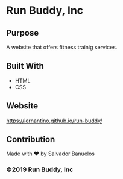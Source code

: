 # Run Buddy, Inc

## Purpose
A website that offers fitness trainig services.

## Built With
* HTML
* CSS

## Website
https://lernantino.github.io/run-buddy/

## Contribution
Made with ❤️ by Salvador Banuelos

### ©️2019 Run Buddy, Inc
